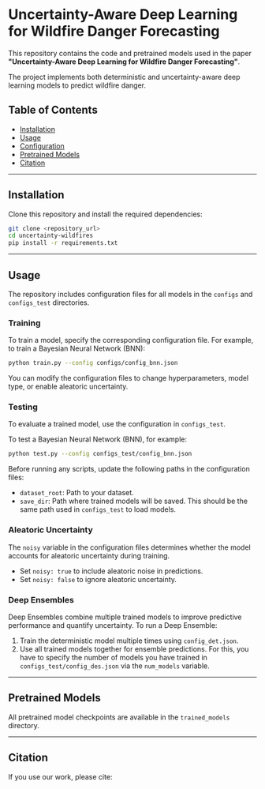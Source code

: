 # Uncertainty-Aware Deep Learning for Wildfire Danger Forecasting

This repository contains the code and pretrained models used in the paper **"Uncertainty-Aware Deep Learning for Wildfire Danger Forecasting"**. 

The project implements both deterministic and uncertainty-aware deep learning models to predict wildfire danger.  

## Table of Contents
- [Installation](#installation)  
- [Usage](#usage)  
- [Configuration](#configuration)  
- [Pretrained Models](#pretrained-models)  
- [Citation](#citation)  

---

## Installation

Clone this repository and install the required dependencies:  

```bash
git clone <repository_url>
cd uncertainty-wildfires
pip install -r requirements.txt
```

---

## Usage

The repository includes configuration files for all models in the `configs` and `configs_test` directories.

### Training

To train a model, specify the corresponding configuration file. For example, to train a Bayesian Neural Network (BNN):

```bash
python train.py --config configs/config_bnn.json
```

You can modify the configuration files to change hyperparameters, model type, or enable aleatoric uncertainty.

### Testing

To evaluate a trained model, use the configuration in `configs_test`.

To test a Bayesian Neural Network (BNN), for example:

```bash
python test.py --config configs_test/config_bnn.json
```

Before running any scripts, update the following paths in the configuration files:
- `dataset_root`: Path to your dataset.
- `save_dir`: Path where trained models will be saved. This should be the same path used in `configs_test` to load models.

### Aleatoric Uncertainty

The `noisy` variable in the configuration files determines whether the model accounts for aleatoric uncertainty during training.  
- Set `noisy: true` to include aleatoric noise in predictions.  
- Set `noisy: false` to ignore aleatoric uncertainty.

### Deep Ensembles

Deep Ensembles combine multiple trained models to improve predictive performance and quantify uncertainty. To run a Deep Ensemble:

1. Train the deterministic model multiple times using `config_det.json`.  
2.  Use all trained models together for ensemble predictions. For this, you have to specify the number of models you have trained in `configs_test/config_des.json` via the `num_models` variable.  

---

## Pretrained Models

All pretrained model checkpoints are available in the `trained_models` directory.

---

## Citation

If you use our work, please cite: